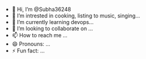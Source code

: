 - 👋 Hi, I’m @Subha36248
- 👀 I’m intrested in cooking, listing to music, singing...
- 🌱 I’m currently learning devops...
- 💞️ I’m looking to collaborate on ...
- 📫 How to reach me ...
- 😄 Pronouns: ...
- ⚡ Fun fact: ...

<!---
Subha36248/Subha36248 is a ✨ special ✨ repository because its `README.md` (this file) appears on your GitHub profile.
You can click the Preview link to take a look at your changes.
--->
